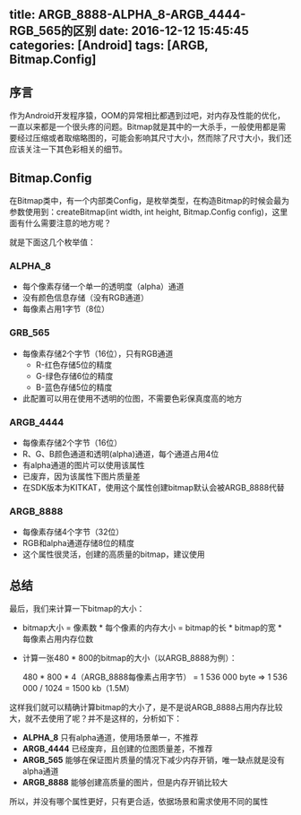 title: ARGB_8888-ALPHA_8-ARGB_4444-RGB_565的区别
date: 2016-12-12 15:45:45
categories: [Android]
tags: [ARGB, Bitmap.Config]
---

## 序言

作为Android开发程序猿，OOM的异常相比都遇到过吧，对内存及性能的优化，一直以来都是一个很头疼的问题。Bitmap就是其中的一大杀手，一般使用都是需要经过压缩或者取缩略图的，可能会影响其尺寸大小，然而除了尺寸大小，我们还应该关注一下其色彩相关的细节。

## Bitmap.Config

在Bitmap类中，有一个内部类Config，是枚举类型，在构造Bitmap的时候会最为参数使用到：createBitmap(int width, int height, Bitmap.Config config)，这里面有什么需要注意的地方呢？

就是下面这几个枚举值：

### ALPHA_8

- 每个像素存储一个单一的透明度（alpha）通道
- 没有颜色信息存储（没有RGB通道）
- 每像素占用1字节（8位）

<!-- more -->

### GRB_565

- 每像素存储2个字节（16位），只有RGB通道
  - R-红色存储5位的精度
  - G-绿色存储6位的精度
  - B-蓝色存储5位的精度
- 此配置可以用在使用不透明的位图，不需要色彩保真度高的地方


### ARGB_4444

- 每像素存储2个字节（16位）
- R、G、B颜色通道和透明(alpha)通道，每个通道占用4位
- 有alpha通道的图片可以使用该属性
- 已废弃，因为该属性下图片质量差
- 在SDK版本为KITKAT，使用这个属性创建bitmap默认会被ARGB_8888代替

### ARGB_8888

- 每像素存储4个字节（32位）
- RGB和alpha通道存储8位的精度
- 这个属性很灵活，创建的高质量的bitmap，建议使用

## 总结

最后，我们来计算一下bitmap的大小：

- bitmap大小 = 像素数 * 每个像素的内存大小 = bitmap的长 * bitmap的宽 * 每像素占用内存位数

- 计算一张480 * 800的bitmap的大小（以ARGB_8888为例）：

  480 * 800 * 4（ARGB_8888每像素占用字节） = 1 536 000 byte => 1 536 000 / 1024 = 1500 kb（1.5M）

这样我们就可以精确计算bitmap的大小了，是不是说ARGB_8888占用内存比较大，就不去使用了呢？并不是这样的，分析如下：

- **ALPHA_8** 只有alpha通道，使用场景单一，不推荐
- **ARGB_4444** 已经废弃，且创建的位图质量差，不推荐
- **ARGB_565** 能够在保证图片质量的情况下减少内存开销，唯一缺点就是没有alpha通道
- **ARGB_8888** 能够创建高质量的图片，但是内存开销比较大

所以，并没有哪个属性更好，只有更合适，依据场景和需求使用不同的属性



